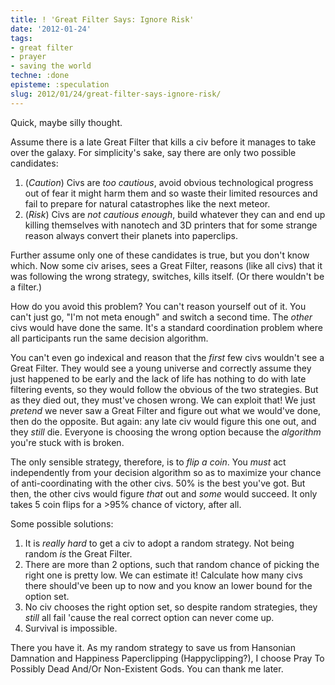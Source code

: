 ```yaml
---
title: ! 'Great Filter Says: Ignore Risk'
date: '2012-01-24'
tags:
- great filter
- prayer
- saving the world
techne: :done
episteme: :speculation
slug: 2012/01/24/great-filter-says-ignore-risk/
---
```


Quick, maybe silly thought.

Assume there is a late Great Filter that kills a civ before it manages to take over the galaxy. For simplicity's sake, say there are only two possible candidates:

1. (*Caution*) Civs are *too cautious*, avoid obvious technological progress out of fear it might harm them and so waste their limited resources and fail to prepare for natural catastrophes like the next meteor.
2. (*Risk*) Civs are *not cautious enough*, build whatever they can and end up killing themselves with nanotech and 3D printers that for some strange reason always convert their planets into paperclips.

Further assume only one of these candidates is true, but you don't know which. Now some civ arises, sees a Great Filter, reasons (like all civs) that it was following the wrong strategy, switches, kills itself. (Or there wouldn't be a filter.) 

How do you avoid this problem? You can't reason yourself out of it. You can't just go, "I'm not meta enough" and switch a second time. The *other* civs would have done the same. It's a standard coordination problem where all participants run the same decision algorithm.

You can't even go indexical and reason that the *first* few civs wouldn't see a Great Filter. They would see a young universe and correctly assume they just happened to be early and the lack of life has nothing to do with late filtering events, so they would follow the obvious of the two strategies. But as they died out, they must've chosen wrong. We can exploit that! We just *pretend* we never saw a Great Filter and figure out what we would've done, then do the opposite. But again: any late civ would figure this one out, and they *still* die. Everyone is choosing the wrong option because the *algorithm* you're stuck with is broken.

The only sensible strategy, therefore, is to *flip a coin*. You *must* act independently from your decision algorithm so as to maximize your chance of anti-coordinating with the other civs. 50% is the best you've got. But then, the other civs would figure *that* out and *some* would succeed. It only takes 5 coin flips for a >95% chance of victory, after all. 

Some possible solutions: 

1. It is *really hard* to get a civ to adopt a random strategy. Not being random *is* the Great Filter.
2. There are more than 2 options, such that random chance of picking the right one is pretty low. We can estimate it! Calculate how many civs there should've been up to now and you know an lower bound for the option set.
3. No civ chooses the right option set, so despite random strategies, they *still* all fail 'cause the real correct option can never come up.
4. Survival is impossible.

There you have it. As my random strategy to save us from Hansonian Damnation and Happiness Paperclipping (Happyclipping?), I choose Pray To Possibly Dead And/Or Non-Existent Gods. You can thank me later.